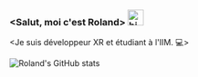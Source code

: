 ### <Salut, moi c'est Roland> <img src="https://user-images.githubusercontent.com/1303154/88677602-1635ba80-d120-11ea-84d8-d263ba5fc3c0.gif" width="28px" height="28px" alt="hi"> 
<Je suis développeur XR et étudiant à l'IIM. 💻>

![Roland's GitHub stats](https://github-readme-stats-sigma-five.vercel.app/api?username=RakanAD&count_private=true&theme=tokyonight&hide=contribs,prs)
<!--
**RakanAD/RakanAD** is a ✨ _special_ ✨ repository because its `README.md` (this file) appears on your GitHub profile.

Here are some ideas to get you started:

- 🔭 I’m currently working on ...
- 🌱 I’m currently learning ...
- 👯 I’m looking to collaborate on ...
- 🤔 I’m looking for help with ...
- 💬 Ask me about ...
- 📫 How to reach me: ...
- 😄 Pronouns: ...
- ⚡ Fun fact: ...
-->
